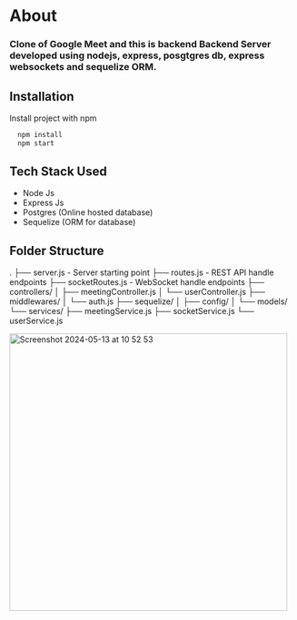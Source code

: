 # About
### Clone of Google Meet and this is backend Backend Server developed using nodejs, express,  posgtgres db, express websockets and sequelize ORM.

## Installation

Install project with npm

```bash
  npm install
  npm start
```
    
## Tech Stack Used

- Node Js
- Express Js
- Postgres (Online hosted database)
- Sequelize (ORM for database)

## Folder Structure
.
├── server.js - Server starting point
├── routes.js - REST API handle endpoints
├── socketRoutes.js - WebSocket handle endpoints
├── controllers/ 
│   ├── meetingController.js
│   └── userController.js
├── middlewares/
│   └── auth.js
├── sequelize/
│   ├── config/
│   └── models/
└── services/
    ├── meetingService.js
    ├── socketService.js
    └── userService.js

<img width="489" alt="Screenshot 2024-05-13 at 10 52 53" src="https://github.com/Anurag-kuswaha/xtra-vision-backend/assets/73064862/012ba0ab-f929-45cc-a5b7-090c1ee9bbd8">

